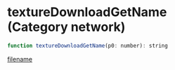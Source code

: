 # textureDownloadGetName (Category network)

```js
function textureDownloadGetName(p0: number): string
```

[filename](textureDownloadGetName_m.md ':include')